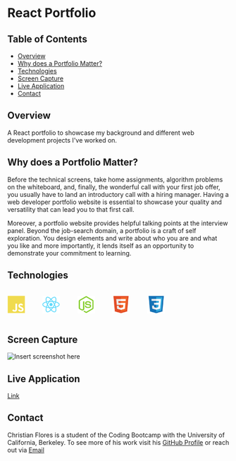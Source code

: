 <!-- omit in toc -->
# React Portfolio

<!-- omit in toc -->
## Table of Contents
- [Overview](#overview)
- [Why does a Portfolio Matter?](#why-does-a-portfolio-matter)
- [Technologies](#technologies)
- [Screen Capture](#screen-capture)
- [Live Application](#live-application)
- [Contact](#contact)
  
## Overview
A React portfolio to showcase my background and different web development projects I've worked on. 

## Why does a Portfolio Matter?
Before the technical screens, take home assignments, algorithm problems on the whiteboard, and, finally, the wonderful call with your first job offer, you usually have to land an introductory call with a hiring manager. Having a web developer portfolio website is essential to showcase your quality and versatility that can lead you to that first call. 

Moreover, a portfolio website provides helpful talking points at the interview panel. Beyond the job-search domain, a portfolio is a craft of self exploration. You design elements and write about who you are and what you like and more importantly, it lends itself as an opportunity to demonstrate your commitment to learning. 

## Technologies
<div style="display: inline_block"><br>
  <img height="40" align="center" alt="Chris-Js" height="30" width="40" src="https://raw.githubusercontent.com/devicons/devicon/master/icons/javascript/javascript-plain.svg">
 &nbsp;&nbsp;&nbsp;&nbsp;&nbsp;&nbsp;&nbsp;&nbsp;
  <img height="40" align="center" alt="Chris-React" height="30" width="40" src="https://raw.githubusercontent.com/devicons/devicon/master/icons/react/react-original.svg">
 &nbsp;&nbsp;&nbsp;&nbsp;&nbsp;&nbsp;&nbsp;&nbsp;
 <img height="40" align="center" alt="Chris-Node" height="30" width="40" src="https://raw.githubusercontent.com/devicons/devicon/master/icons/nodejs/nodejs-original.svg">
 &nbsp;&nbsp;&nbsp;&nbsp;&nbsp;&nbsp;&nbsp;&nbsp;
  <img height="40" align="center" alt="Chris-HTML" height="30" width="40" src="https://raw.githubusercontent.com/devicons/devicon/master/icons/html5/html5-original.svg">
 &nbsp;&nbsp;&nbsp;&nbsp;&nbsp;&nbsp;&nbsp;&nbsp;
  <img height="40" align="center" alt="Chris-CSS" height="30" width="40" src="https://raw.githubusercontent.com/devicons/devicon/master/icons/css3/css3-original.svg">
  &nbsp;&nbsp;&nbsp;&nbsp;&nbsp;&nbsp;&nbsp;&nbsp;
</div>
  
</br>

## Screen Capture
![Insert screenshot here]()

## Live Application
[Link](https://c1flores.github.io/React-Portfolio/)

## Contact
Christian Flores is a student of the Coding Bootcamp with the University of California, Berkeley. To see more of his work visit his [GitHub Profile](https://github.com/c1flores) or reach out via [Email](mailto:c1flores@ucsd.edu)